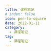```yaml
---
title: 课程笔记
# index: false
icon: pen-to-square
date: 2022-01-11
category:
  - 课程笔记
tag:
  - 课程笔记
---
```


<AutoCatalog />